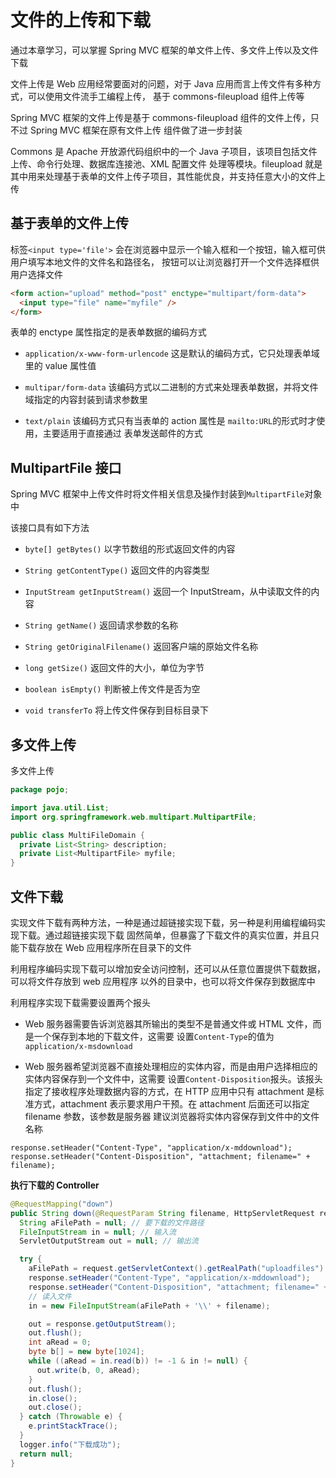 # 文件的上传和下载

通过本章学习，可以掌握 Spring MVC 框架的单文件上传、多文件上传以及文件下载

文件上传是 Web 应用经常要面对的问题，对于 Java 应用而言上传文件有多种方式，可以使用文件流手工编程上传，
基于 commons-fileupload 组件上传等

Spring MVC 框架的文件上传是基于 commons-fileupload 组件的文件上传，只不过 Spring MVC 框架在原有文件上传
组件做了进一步封装

Commons 是 Apache 开放源代码组织中的一个 Java 子项目，该项目包括文件上传、命令行处理、数据库连接池、XML 配置文件
处理等模块。fileupload 就是其中用来处理基于表单的文件上传子项目，其性能优良，并支持任意大小的文件上传

## 基于表单的文件上传

标签`<input type='file'>` 会在浏览器中显示一个输入框和一个按钮，输入框可供用户填写本地文件的文件名和路径名，
按钮可以让浏览器打开一个文件选择框供用户选择文件

```html
<form action="upload" method="post" enctype="multipart/form-data">
  <input type="file" name="myfile" />
</form>
```

表单的 enctype 属性指定的是表单数据的编码方式

- `application/x-www-form-urlencode` 这是默认的编码方式，它只处理表单域里的 value 属性值

- `multipar/form-data` 该编码方式以二进制的方式来处理表单数据，并将文件域指定的内容封装到请求参数里

- `text/plain` 该编码方式只有当表单的 action 属性是 `mailto:URL`的形式时才使用，主要适用于直接通过
  表单发送邮件的方式

## MultipartFile 接口

Spring MVC 框架中上传文件时将文件相关信息及操作封装到`MultipartFile`对象中

该接口具有如下方法

- `byte[] getBytes()` 以字节数组的形式返回文件的内容

- `String getContentType()` 返回文件的内容类型

- `InputStream getInputStream()` 返回一个 InputStream，从中读取文件的内容

- `String getName()` 返回请求参数的名称

- `String getOriginalFilename()` 返回客户端的原始文件名称

- `long getSize()` 返回文件的大小，单位为字节

- `boolean isEmpty()` 判断被上传文件是否为空

- `void transferTo` 将上传文件保存到目标目录下

## 多文件上传

多文件上传

```java
package pojo;

import java.util.List;
import org.springframework.web.multipart.MultipartFile;

public class MultiFileDomain {
  private List<String> description;
  private List<MultipartFile> myfile;
}
```

## 文件下载

实现文件下载有两种方法，一种是通过超链接实现下载，另一种是利用编程编码实现下载。通过超链接实现下载
固然简单，但暴露了下载文件的真实位置，并且只能下载存放在 Web 应用程序所在目录下的文件

利用程序编码实现下载可以增加安全访问控制，还可以从任意位置提供下载数据，可以将文件存放到 web 应用程序
以外的目录中，也可以将文件保存到数据库中

利用程序实现下载需要设置两个报头

- Web 服务器需要告诉浏览器其所输出的类型不是普通文件或 HTML 文件，而是一个保存到本地的下载文件，这需要
  设置`Content-Type`的值为`application/x-msdownload`

- Web 服务器希望浏览器不直接处理相应的实体内容，而是由用户选择相应的实体内容保存到一个文件中，这需要
  设置`Content-Disposition`报头。该报头指定了接收程序处理数据内容的方式，在 HTTP 应用中只有 attachment
  是标准方式，attachment 表示要求用户干预。在 attachment 后面还可以指定 filename 参数，该参数是服务器
  建议浏览器将实体内容保存到文件中的文件名称

```
response.setHeader("Content-Type", "application/x-mddownload");
response.setHeader("Content-Disposition", "attachment; filename=" + filename);
```

**执行下载的 Controller**

```java
@RequestMapping("down")
public String down(@RequestParam String filename, HttpServletRequest request, HttpServletResponse reponse) {
  String aFilePath = null; // 要下载的文件路径
  FileInputStream in = null; // 输入流
  ServletOutputStream out = null; // 输出流

  try {
    aFilePath = request.getServletContext().getRealPath("uploadfiles")
    response.setHeader("Content-Type", "application/x-mddownload");
    response.setHeader("Content-Disposition", "attachment; filename=" + toUTF8String(filename));
    // 读入文件
    in = new FileInputStream(aFilePath + '\\' + filename);

    out = response.getOutputStream();
    out.flush();
    int aRead = 0;
    byte b[] = new byte[1024];
    while ((aRead = in.read(b)) != -1 & in != null) {
      out.write(b, 0, aRead);
    }
    out.flush();
    in.close();
    out.close();
  } catch (Throwable e) {
    e.printStackTrace();
  }
  logger.info("下载成功");
  return null;
}
```
